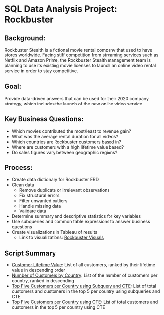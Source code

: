 # SQL Data Analysis Project: Rockbuster

## Background:
Rockbuster Stealth is a fictional movie rental company that used to have stores worldwide.  Facing stiff competition from streaming services such as Netflix and Amazon Prime, the Rockbuster Stealth management team is planning to use its existing movie licenses to launch an online video rental service in order to stay competitive.  
## Goal:
Provide data-driven answers that can be used for their 2020 company strategy, which includes the launch of the new online video service.
## Key Business Questions:
* Which movies contributed the most/least to revenue gain?
* What was the average rental duration for all videos?
* Which countries are Rockbuster customers based in?
* Where are customers with a high lifetime value based?
* Do sales figures vary between geographic regions?

## Process:
* Create data dictionary for Rockbuster ERD
* Clean data
  - Remove duplicate or irrelevant observations
  - Fix structural errors
  - Filter unwanted outliers
  - Handle missing data
  - Validate data
* Determine summary and descriptive statistics for key variables
* Use subqueries and common table expressions to answer business questions
* Create visualizations in Tableau of results
  - Link to visualizations: [Rockbuster Visuals](https://public.tableau.com/app/profile/erin.swift/viz/RockbusterCustomerCountry/CustomersbyCountry)

## Script Summary
* [Customer Lifetime Value](CustLifetimeValue.sql):  List of all customers, ranked by their lifetime value in descending order
* [Number of Customers by Country](CustperCountry.sql): List of the number of customers per country, ranked in descending
* [Top Five Customers per Country using Subquery and CTE](TopFivePerCountrySQandCTE.sql): List of total customers and customers in the top 5 per country using subqueries and CTE
* [Top Five Customers per Country using CTE](TopFivePerCountryCTE.sql): List of total customers and customers in the top 5 per country using CTE

